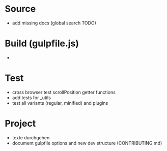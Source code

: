 # Source
 - add missing docs (global search TODO)

# Build (gulpfile.js)
 - 

# Test
 - cross browser test scrollPosition getter functions
 - add tests for _utils
 - test all variants (regular, minified) and plugins

# Project
 - texte durchgehen
 - document gulpfile options and new dev structure (CONTRIBUTING.md)